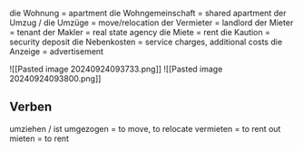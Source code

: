 die Wohnung = apartment
die Wohngemeinschaft = shared apartment
der Umzug / die Umzüge = move/relocation
der Vermieter = landlord 
der Mieter = tenant
der Makler = real state agency 
die Miete = rent 
die Kaution = security deposit
die Nebenkosten = service charges, additional costs
die Anzeige = advertisement 

![[Pasted image 20240924093733.png]]
![[Pasted image 20240924093800.png]]

## Verben 
umziehen / ist umgezogen = to move, to relocate 
vermieten = to rent out 
mieten = to rent 